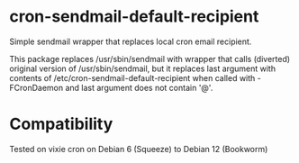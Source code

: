 cron-sendmail-default-recipient
===============================

Simple sendmail wrapper that replaces local cron email recipient.

This package replaces /usr/sbin/sendmail with wrapper that calls (diverted)
original version of /usr/sbin/sendmail, but it replaces last argument with
contents of /etc/cron-sendmail-default-recipient when called with -FCronDaemon
and last argument does not contain '@'.

Compatibility
=============

Tested on vixie cron on Debian 6 (Squeeze) to Debian 12 (Bookworm)
